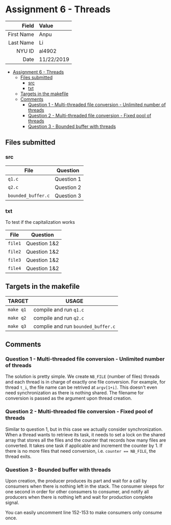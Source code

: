 # Assignment 6 - Threads

|      Field | Value      |
|-----------:|:-----------|
| First Name | Anpu       |
|  Last Name | Li         |
|     NYU ID | al4902     |
|       Date | 11/22/2019 |

- [Assignment 6 - Threads](#assignment-6---threads)
  - [Files submitted](#files-submitted)
    - [src](#src)
    - [txt](#txt)
  - [Targets in the makefile](#targets-in-the-makefile)
  - [Comments](#comments)
    - [Question 1 - Multi-threaded file conversion - Unlimited number of threads](#question-1---multi-threaded-file-conversion---unlimited-number-of-threads)
    - [Question 2 - Multi-threaded file conversion - Fixed pool of threads](#question-2---multi-threaded-file-conversion---fixed-pool-of-threads)
    - [Question 3 - Bounded buffer with threads](#question-3---bounded-buffer-with-threads)

## Files submitted

### src

| File               | Question   |
|--------------------|------------|
| `q1.c`             | Question 1 |
| `q2.c`             | Question 2 |
| `bounded_buffer.c` | Question 3 |

### txt

To test if the capitalization works

|  File   | Question     |
|---------|--------------|
| `file1` | Question 1&2 |
| `file2` | Question 1&2 |
| `file3` | Question 1&2 |
| `file4` | Question 1&2 |

## Targets in the makefile

| TARGET    | USAGE                              |
|-----------|------------------------------------|
| `make q1` | compile and run `q1.c`             |
| `make q2` | compile and run `q2.c`             |
| `make q3` | complie and run `bounded_buffer.c` |

## Comments

### Question 1 - Multi-threaded file conversion - Unlimited number of threads

The solution is pretty simple. We create `NB_FILE` (number of files) threads and each thread is in charge of exactly one file conversion. For example, for thread `t_i`, the file name can be retrived at `argv[1+i]`. This doesn't even need synchronization as there is nothing shared. The filename for conversion is passed as the argument upon thread creation.

### Question 2 - Multi-threaded file conversion - Fixed pool of threads

Similar to question 1, but in this case we actually consider synchronization. When a thread wants to retrieve its task, it needs to set a lock on the shared array that stores all the files and the counter that records how many files are converted. It takes one task if applicable and increment the counter by 1. If there is no more files that need conversion, i.e. `counter == NB_FILE`, the thread exits.

### Question 3 - Bounded buffer with threads

Upon creation, the producer produces its part and wait for a call by consumers when there is nothing left in the stack. The consumer sleeps for one second in order for other consumers to consumer, and notify all producers when there is nothing left and wait for production complete signal.

You can easily uncomment line 152-153 to make consumers only consume once.
